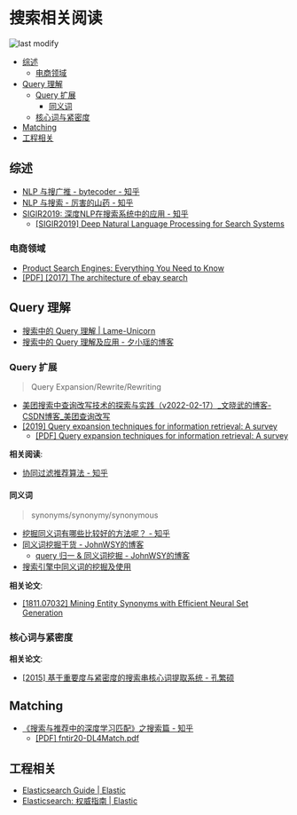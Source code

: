 搜索相关阅读
===
<!--START_SECTION:badge-->

![last modify](https://img.shields.io/static/v1?label=last%20modify&message=2025-07-08%2016%3A53%3A13&color=yellowgreen&style=flat-square)

<!--END_SECTION:badge-->
<!--info
top: false
hidden: false
-->

<!-- TOC -->
- [综述](#综述)
    - [电商领域](#电商领域)
- [Query 理解](#query-理解)
    - [Query 扩展](#query-扩展)
        - [同义词](#同义词)
    - [核心词与紧密度](#核心词与紧密度)
- [Matching](#matching)
- [工程相关](#工程相关)
<!-- TOC -->

## 综述
- [NLP 与搜广推 - bytecoder - 知乎](https://www.zhihu.com/question/450932537/answer/2158121844)
- [NLP 与搜索 - 厉害的山药 - 知乎](https://www.zhihu.com/question/450932537/answer/2235901305)
- [SIGIR2019: 深度NLP在搜索系统中的应用 - 知乎](https://zhuanlan.zhihu.com/p/75572444)
    - [[SIGIR2019] Deep Natural Language Processing for Search Systems](https://www.slideshare.net/WeiweiGuo2/deep-natural-language-processing-for-search-systems-sigir-2019-tutorial?from_action=save)

### 电商领域
- [Product Search Engines: Everything You Need to Know](https://stamped.io/resources/product-search-engines-ecommerce)
- [[PDF] [2017] The architecture of ebay search](http://www.cs.otago.ac.nz/homepages/andrew/papers/2017-8.pdf)

## Query 理解
- [搜索中的 Query 理解 | Lame-Unicorn](http://www.lameunicorn.cn/2022/02/26/%E6%90%9C%E7%B4%A2%E4%B8%AD%E7%9A%84Query%E5%88%86%E6%9E%90/)
- [搜索中的 Query 理解及应用 - 夕小瑶的博客](https://blog.csdn.net/xixiaoyaoww/article/details/106205415)

### Query 扩展
> Query Expansion/Rewrite/Rewriting
- [美团搜索中查询改写技术的探索与实践（v2022-02-17）_文晓武的博客-CSDN博客_美团查询改写](https://wenxiaowu.blog.csdn.net/article/details/123911946)
- [[2019] Query expansion techniques for information retrieval: A survey](https://arxiv.org/abs/1708.00247)
    - [[PDF] Query expansion techniques for information retrieval: A survey](https://sci-hub.et-fine.com/10.1016/j.ipm.2019.05.009)

**相关阅读**:
- [协同过滤推荐算法 - 知乎](https://zhuanlan.zhihu.com/p/80069337)

#### 同义词
> synonyms/synonymy/synonymous
- [挖掘同义词有哪些比较好的方法呢？ - 知乎](https://www.zhihu.com/question/40777785/answer/226765870)
- [同义词挖掘干货 - JohnWSY的博客](https://blog.csdn.net/tudouxiaozi/article/details/113350646)
    - [query 归一 & 同义词挖掘 - JohnWSY的博客](https://blog.csdn.net/tudouxiaozi/article/details/113351665)
- [搜索引擎中同义词的挖掘及使用](http://www.mamicode.com/info-detail-2486542.html)

**相关论文**:
- [[1811.07032] Mining Entity Synonyms with Efficient Neural Set Generation](https://arxiv.org/abs/1811.07032)


### 核心词与紧密度

**相关论文**:
- [[2015] 基于重要度与紧密度的搜索串核心词提取系统 - 孔繁硕](https://xueshu.baidu.com/usercenter/paper/show?paperid=c29e2ce580198b41b217f039126f5e63&site=xueshu_se)


## Matching
- [《搜索与推荐中的深度学习匹配》之搜索篇 - 知乎](https://zhuanlan.zhihu.com/p/38296950)
    - [[PDF] fntir20-DL4Match.pdf](http://staff.ustc.edu.cn/~hexn/papers/fntir20-DL4Match.pdf)

## 工程相关
- [Elasticsearch Guide | Elastic](https://www.elastic.co/guide/en/elasticsearch/reference/current/index.html)
- [Elasticsearch: 权威指南 | Elastic](https://www.elastic.co/guide/cn/elasticsearch/guide/current/index.html)
